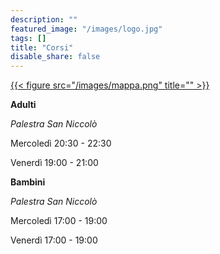 ```yaml
---
description: ""
featured_image: "/images/logo.jpg"
tags: []
title: "Corsi"
disable_share: false
---
```


[{{< figure src="/images/mappa.png" title="" >}}](https://www.openstreetmap.org/note/new?lat=43.76393&lon=11.26131#map=19/43.76383/11.26202&layers=N)

**Adulti**

_Palestra San Niccolò_

Mercoledì  20:30 - 22:30

Venerdì	  19:00 - 21:00

**Bambini**

_Palestra San Niccolò_

Mercoledì  17:00 - 19:00

Venerdì	  17:00 - 19:00
